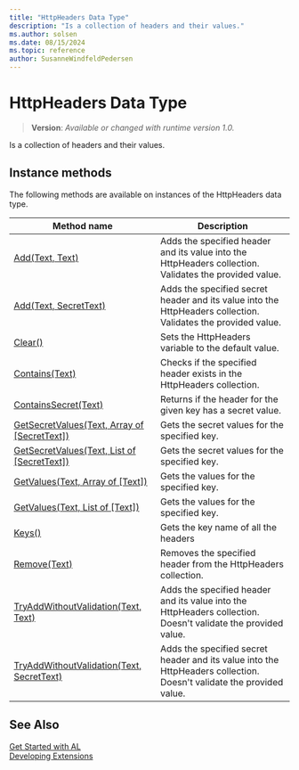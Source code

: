 ```yaml
---
title: "HttpHeaders Data Type"
description: "Is a collection of headers and their values."
ms.author: solsen
ms.date: 08/15/2024
ms.topic: reference
author: SusanneWindfeldPedersen
---
```

[//]: # (START>DO_NOT_EDIT)
[//]: # (IMPORTANT:Do not edit any of the content between here and the END>DO_NOT_EDIT.)
[//]: # (Any modifications should be made in the .xml files in the ModernDev repo.)
# HttpHeaders Data Type
> **Version**: _Available or changed with runtime version 1.0._

Is a collection of headers and their values.



## Instance methods
The following methods are available on instances of the HttpHeaders data type.

|Method name|Description|
|-----------|-----------|
|[Add(Text, Text)](httpheaders-add-string-string-method.md)|Adds the specified header and its value into the HttpHeaders collection. Validates the provided value.|
|[Add(Text, SecretText)](httpheaders-add-string-secrettext-method.md)|Adds the specified secret header and its value into the HttpHeaders collection. Validates the provided value.|
|[Clear()](httpheaders-clear-method.md)|Sets the HttpHeaders variable to the default value.|
|[Contains(Text)](httpheaders-contains-method.md)|Checks if the specified header exists in the HttpHeaders collection.|
|[ContainsSecret(Text)](httpheaders-containssecret-method.md)|Returns if the header for the given key has a secret value.|
|[GetSecretValues(Text, Array of [SecretText])](httpheaders-getsecretvalues-string-secrettext-method.md)|Gets the secret values for the specified key.|
|[GetSecretValues(Text, List of [SecretText])](httpheaders-getsecretvalues-string-list[secrettext]-method.md)|Gets the secret values for the specified key.|
|[GetValues(Text, Array of [Text])](httpheaders-getvalues-string-text-method.md)|Gets the values for the specified key.|
|[GetValues(Text, List of [Text])](httpheaders-getvalues-string-list[text]-method.md)|Gets the values for the specified key.|
|[Keys()](httpheaders-keys-method.md)|Gets the key name of all the headers|
|[Remove(Text)](httpheaders-remove-method.md)|Removes the specified header from the HttpHeaders collection.|
|[TryAddWithoutValidation(Text, Text)](httpheaders-tryaddwithoutvalidation-string-string-method.md)|Adds the specified header and its value into the HttpHeaders collection. Doesn't validate the provided value.|
|[TryAddWithoutValidation(Text, SecretText)](httpheaders-tryaddwithoutvalidation-string-secrettext-method.md)|Adds the specified secret header and its value into the HttpHeaders collection. Doesn't validate the provided value.|

[//]: # (IMPORTANT: END>DO_NOT_EDIT)
## See Also
[Get Started with AL](../../devenv-get-started.md)  
[Developing Extensions](../../devenv-dev-overview.md)  
